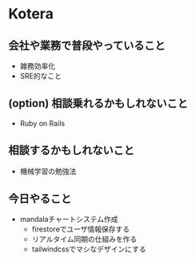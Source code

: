 # Kotera

## 会社や業務で普段やっていること

- 雑務効率化
- SRE的なこと

## (option) 相談乗れるかもしれないこと

- Ruby on Rails

## 相談するかもしれないこと

- 機械学習の勉強法

## 今日やること

- mandalaチャートシステム作成
  - firestoreでユーザ情報保存する
  - リアルタイム同期の仕組みを作る
  - tailwindcssでマシなデザインにする
